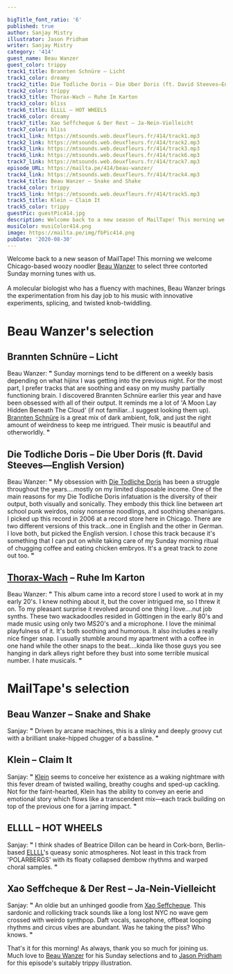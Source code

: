 ```yaml
---

bigTitle_font_ratio: '6'
published: true
author: Sanjay Mistry
illustrator: Jason Pridham
writer: Sanjay Mistry
category: '414'
guest_name: Beau Wanzer
guest_color: trippy
track1_title: Brannten Schnüre – Licht
track1_color: dreamy
track2_title: Die Todliche Doris – Die Uber Doris (ft. David Steeves—English Version)
track2_color: trippy
track3_title: Thorax-Wach – Ruhe Im Karton
track3_color: bliss
track6_title: ELLLL – HOT WHEELS
track6_color: dreamy
track7_title: Xao Seffcheque & Der Rest – Ja-Nein-Vielleicht
track7_color: bliss
track1_link: https://mtsounds.web.deuxfleurs.fr/414/track1.mp3
track2_link: https://mtsounds.web.deuxfleurs.fr/414/track2.mp3
track3_link: https://mtsounds.web.deuxfleurs.fr/414/track3.mp3
track6_link: https://mtsounds.web.deuxfleurs.fr/414/track6.mp3
track7_link: https://mtsounds.web.deuxfleurs.fr/414/track7.mp3
episode_URL: https://mailta.pe/414/beau-wanzer/
track4_link: https://mtsounds.web.deuxfleurs.fr/414/track4.mp3
track4_title: Beau Wanzer – Snake and Shake
track4_color: trippy
track5_link: https://mtsounds.web.deuxfleurs.fr/414/track5.mp3
track5_title: Klein – Claim It
track5_color: trippy
guestPic: guestPic414.jpg
description: Welcome back to a new season of MailTape! This morning we welcome Chicago-based woozy noodler Beau Wanzer to select three contorted Sunday morning tunes with us.
musiColor: musiColor414.png
image: https://mailta.pe/img/fbPic414.png
pubDate: '2020-08-30'
---
```

Welcome back to a new season of MailTape! This morning we welcome Chicago-based woozy noodler [Beau Wanzer](https://beauwanzer.bandcamp.com/) to select three contorted Sunday morning tunes with us. 
<br><br>
A molecular biologist who has a fluency with machines, Beau Wanzer brings the experimentation from his day job to his music with innovative experiments, splicing, and twisted knob-twiddling.



# Beau Wanzer's selection

## Brannten Schnüre – Licht
Beau Wanzer: **"** Sunday mornings tend to be different on a weekly basis depending on what hijinx I was getting into the previous night. For the most part, I prefer tracks that are soothing and easy on my mushy partially functioning brain. I discovered Brannten Schnüre earlier this year and have been obsessed with all of their output. It reminds me a lot of 'A Moon Lay Hidden Beneath The Cloud' (if not familiar...I suggest looking them up). [Brannten Schnüre](https://soundcloud.com/branntenschnuere) is a great mix of dark ambient, folk, and just the right amount of weirdness to keep me intrigued. Their music is beautiful and otherworldly. **"** 

## Die Todliche Doris – Die Uber Doris (ft. David Steeves—English Version)
Beau Wanzer: **"** My obsession with [Die Todliche Doris](https://en.wikipedia.org/wiki/Die_T%C3%B6dliche_Doris) has been a struggle throughout the years....mostly on my limited disposable income. One of the main reasons for my Die Todliche Doris infatuation is the diversity of their output, both visually and sonically. They embody this thick line between art school punk weirdos, noisy nonsense noodlings, and soothing shenanigans. I picked up this record in 2006 at a record store here in Chicago. There are two different versions of this track...one in English and the other in German. I love both, but picked the English version. I chose this track because it's something that I can put on while taking care of my Sunday morning ritual of chugging coffee and eating chicken embryos. It's a great track to zone out too. **"** 

## [Thorax-Wach](https://www.discogs.com/artist/276715-Thorax-Wach) – Ruhe Im Karton
Beau Wanzer: **"** This album came into a record store I used to work at in my early 20's. I knew nothing about it, but the cover intrigued me, so I threw it on. To my pleasant surprise it revolved around one thing I love....nut job synths. These two wackadoodles resided in Göttingen in the early 80's and made music using only two MS20's and a microphone. I love the minimal playfulness of it. It's both soothing and humorous. It also includes a really nice finger snap. I usually stumble around my apartment with a coffee in one hand while the other snaps to the beat....kinda like those guys you see hanging in dark alleys right before they bust into some terrible musical number. I hate musicals. **"** 


# MailTape's selection

## Beau Wanzer – Snake and Shake
Sanjay: **"** Driven by arcane machines, this is a slinky and deeply groovy cut with a brilliant snake-hipped chugger of a bassline. **"** 

## Klein – Claim It
Sanjay: **"** [Klein](https://klein1997.bandcamp.com/) seems to conceive her existence as a waking nightmare with this fever dream of twisted wailing, breathy coughs and sped-up cackling. Not for the faint-hearted, Klein has the ability to convey an eerie and emotional story which flows like a transcendent mix—each track building on top of the previous one for a jarring impact. **"** 

## ELLLL – HOT WHEELS
Sanjay: **"** I think shades of Beatrice Dillon can be heard in Cork-born, Berlin-based [ELLLL](https://soundcloud.com/ellll)'s queasy sonic atmospheres. Not least in this track from 'POLARBERGS' with its floaty collapsed dembow rhythms and warped choral samples. **"** 

## Xao Seffcheque & Der Rest – Ja-Nein-Vielleicht
Sanjay: **"** An oldie but an unhinged goodie from [Xao Seffcheque](http://seffcheque.com/). This sardonic and rollicking track sounds like a long lost NYC no wave gem crossed with weirdo synthpop. Daft vocals, saxophone, offbeat looping rhythms and circus vibes are abundant. Was he taking the piss? Who knows. **"** 


That's it for this morning! As always, thank you so much for joining us. Much love to [Beau Wanzer](https://beauwanzer.bandcamp.com/) for his Sunday selections and to [Jason Pridham](https://www.instagram.com/grancharismo/) for this episode's suitably trippy illustration.
